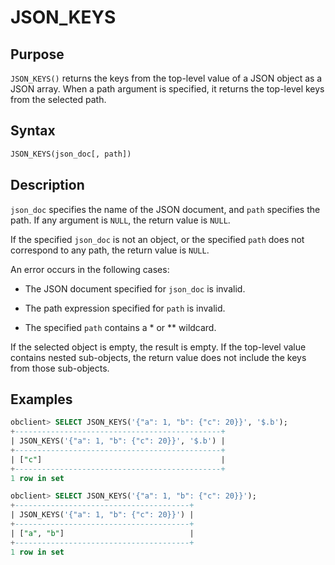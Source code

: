 # JSON_KEYS

## Purpose

`JSON_KEYS()` returns the keys from the top-level value of a JSON object as a JSON array. When a path argument is specified, it returns the top-level keys from the selected path.

## Syntax

```sql
JSON_KEYS(json_doc[, path])
```

## Description

`json_doc` specifies the name of the JSON document, and `path` specifies the path. If any argument is `NULL`, the return value is `NULL`.

If the specified `json_doc` is not an object, or the specified `path` does not correspond to any path, the return value is `NULL`.

An error occurs in the following cases:

* The JSON document specified for `json_doc` is invalid.

* The path expression specified for `path` is invalid.

* The specified `path` contains a \* or \*\* wildcard.

If the selected object is empty, the result is empty. If the top-level value contains nested sub-objects, the return value does not include the keys from those sub-objects.

## Examples

```sql
obclient> SELECT JSON_KEYS('{"a": 1, "b": {"c": 20}}', '$.b');
+----------------------------------------------+
| JSON_KEYS('{"a": 1, "b": {"c": 20}}', '$.b') |
+----------------------------------------------+
| ["c"]                                        |
+----------------------------------------------+
1 row in set

obclient> SELECT JSON_KEYS('{"a": 1, "b": {"c": 20}}');
+---------------------------------------+
| JSON_KEYS('{"a": 1, "b": {"c": 20}}') |
+---------------------------------------+
| ["a", "b"]                            |
+---------------------------------------+
1 row in set
```
